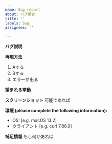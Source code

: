 ```yaml
---
name: Bug report
about: バグ報告
title: ''
labels: bug
assignees: ''

---
```


**バグ説明**

**再現方法**
1. Aする
2. Bする
3. エラーが出る

**望まれる挙動**

**スクリーンショット**
可能であれば

**環境 (please complete the following information):**
 - OS: [e.g. macOS 13.2]
 - クライアント [e.g. curl 7.86.0]

**補足情報**
もし何かあれば
